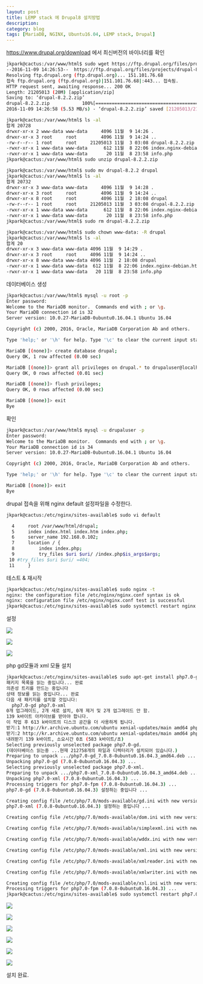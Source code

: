 ```yaml
---
layout: post
title: LEMP stack 에 Drupal8 설치방법
description:
category: blog
tags: [MariaDB, NGINX, Ubuntu16.04, LEMP stack, Drupal]
---
```

<https://www.drupal.org/download> 에서 최신버전의 바이너리를 확인


```bash
jkpark@cactus:/var/www/html$ sudo wget https://ftp.drupal.org/files/projects/drupal-8.2.2.zip
--2016-11-09 14:26:53--  https://ftp.drupal.org/files/projects/drupal-8.2.2.zip
Resolving ftp.drupal.org (ftp.drupal.org)... 151.101.76.68
접속 ftp.drupal.org (ftp.drupal.org)|151.101.76.68|:443... 접속됨.
HTTP request sent, awaiting response... 200 OK
Length: 21205013 (20M) [application/zip]
Saving to: ‘drupal-8.2.2.zip’
drupal-8.2.2.zip            100%[===========================================>]  20.22M  6.32MB/s    in 3.7s
2016-11-09 14:26:58 (5.53 MB/s) - ‘drupal-8.2.2.zip’ saved [21205013/21205013]
```

```bash
jkpark@cactus:/var/www/html$ ls -al
합계 20728
drwxr-xr-x 2 www-data www-data     4096 11월  9 14:26 .
drwxr-xr-x 3 root     root         4096 11월  9 14:24 ..
-rw-r--r-- 1 root     root     21205013 11월  3 03:08 drupal-8.2.2.zip
-rwxr-xr-x 1 www-data www-data      612 11월  8 22:06 index.nginx-debian.html
-rwxr-xr-x 1 www-data www-data       20 11월  8 23:58 info.php
jkpark@cactus:/var/www/html$ sudo unzip drupal-8.2.2.zip
```

```bash
jkpark@cactus:/var/www/html$ sudo mv drupal-8.2.2 drupal
jkpark@cactus:/var/www/html$ ls -al
합계 20732
drwxr-xr-x 3 www-data www-data     4096 11월  9 14:28 .
drwxr-xr-x 3 root     root         4096 11월  9 14:24 ..
drwxr-xr-x 8 root     root         4096 11월  2 18:08 drupal
-rw-r--r-- 1 root     root     21205013 11월  3 03:08 drupal-8.2.2.zip
-rwxr-xr-x 1 www-data www-data      612 11월  8 22:06 index.nginx-debian.html
-rwxr-xr-x 1 www-data www-data       20 11월  8 23:58 info.php
jkpark@cactus:/var/www/html$ sudo rm drupal-8.2.2.zip
```

```bash
jkpark@cactus:/var/www/html$ sudo chown www-data: -R drupal
jkpark@cactus:/var/www/html$ ls -al
합계 20
drwxr-xr-x 3 www-data www-data 4096 11월  9 14:29 .
drwxr-xr-x 3 root     root     4096 11월  9 14:24 ..
drwxr-xr-x 8 www-data www-data 4096 11월  2 18:08 drupal
-rwxr-xr-x 1 www-data www-data  612 11월  8 22:06 index.nginx-debian.html
-rwxr-xr-x 1 www-data www-data   20 11월  8 23:58 info.php
```

데이터베이스 생성
```bash
jkpark@cactus:/var/www/html$ mysql -u root -p
Enter password:
Welcome to the MariaDB monitor.  Commands end with ; or \g.
Your MariaDB connection id is 32
Server version: 10.0.27-MariaDB-0ubuntu0.16.04.1 Ubuntu 16.04

Copyright (c) 2000, 2016, Oracle, MariaDB Corporation Ab and others.

Type 'help;' or '\h' for help. Type '\c' to clear the current input statement.

MariaDB [(none)]> create database drupal;
Query OK, 1 row affected (0.00 sec)

MariaDB [(none)]> grant all privileges on drupal.* to drupaluser@localhost identified by 'your_password';
Query OK, 0 rows affected (0.01 sec)

MariaDB [(none)]> flush privileges;
Query OK, 0 rows affected (0.00 sec)

MariaDB [(none)]> exit
Bye
```

확인

```bash
jkpark@cactus:/var/www/html$ mysql -u drupaluser -p
Enter password:
Welcome to the MariaDB monitor.  Commands end with ; or \g.
Your MariaDB connection id is 34
Server version: 10.0.27-MariaDB-0ubuntu0.16.04.1 Ubuntu 16.04

Copyright (c) 2000, 2016, Oracle, MariaDB Corporation Ab and others.

Type 'help;' or '\h' for help. Type '\c' to clear the current input statement.

MariaDB [(none)]> exit
Bye
```


drupal 접속을 위해 nginx default 설정파일을 수정한다.

```bash
jkpark@cactus:/etc/nginx/sites-available$ sudo vi default
```

```bash
  4     root /var/www/html/drupal;
  5     index index.html index.htm index.php;
  6     server_name 192.168.0.102;
  7     location / {
  8         index index.php;
  9         try_files $uri $uri/ /index.php$is_args$args;
 10 #try_files $uri $uri/ =404;
 11     }
```


테스트 & 재시작

```bash
jkpark@cactus:/etc/nginx/sites-available$ sudo nginx -t
nginx: the configuration file /etc/nginx/nginx.conf syntax is ok
nginx: configuration file /etc/nginx/nginx.conf test is successful
jkpark@cactus:/etc/nginx/sites-available$ sudo systemctl restart nginx
```

설정

![](https://2.bp.blogspot.com/-FJXtmhK8BJk/WCK9uFOH_pI/AAAAAAAAAgo/EBFldQj9HPUsHB4VTGUkDZW7f5Q-4nYmACLcB/s500/step1.PNG)

![](https://4.bp.blogspot.com/-hGLa3PTv1-c/WCK9uCCQuBI/AAAAAAAAAgs/D-x5zJkykI82p2HkVBaT3wPvjXaL3QWMQCLcB/s500/step2.PNG)

![](https://3.bp.blogspot.com/--E1mGlUMf18/WCK9uBk87_I/AAAAAAAAAgw/Y86G3AGRh34oYxOyQUQGQTDC8jExPEYiwCLcB/s500/step3.PNG)


php gd모듈과 xml 모듈 설치

```bash
jkpark@cactus:/etc/nginx/sites-available$ sudo apt-get install php7.0-gd php7.0-xml
패키지 목록을 읽는 중입니다... 완료
의존성 트리를 만드는 중입니다
상태 정보를 읽는 중입니다... 완료
다음 새 패키지를 설치할 것입니다:
  php7.0-gd php7.0-xml
0개 업그레이드, 2개 새로 설치, 0개 제거 및 2개 업그레이드 안 함.
139 k바이트 아카이브를 받아야 합니다.
이 작업 후 613 k바이트의 디스크 공간을 더 사용하게 됩니다.
받기:1 http://kr.archive.ubuntu.com/ubuntu xenial-updates/main amd64 php7.0-gd amd64 7.0.8-0ubuntu0.16.04.3 [27.1 kB]
받기:2 http://kr.archive.ubuntu.com/ubuntu xenial-updates/main amd64 php7.0-xml amd64 7.0.8-0ubuntu0.16.04.3 [112 kB]
내려받기 139 k바이트, 소요시간 0초 (583 k바이트/초)
Selecting previously unselected package php7.0-gd.
(데이터베이스 읽는중 ...현재 212758개의 파일과 디렉터리가 설치되어 있습니다.)
Preparing to unpack .../php7.0-gd_7.0.8-0ubuntu0.16.04.3_amd64.deb ...
Unpacking php7.0-gd (7.0.8-0ubuntu0.16.04.3) ...
Selecting previously unselected package php7.0-xml.
Preparing to unpack .../php7.0-xml_7.0.8-0ubuntu0.16.04.3_amd64.deb ...
Unpacking php7.0-xml (7.0.8-0ubuntu0.16.04.3) ...
Processing triggers for php7.0-fpm (7.0.8-0ubuntu0.16.04.3) ...
php7.0-gd (7.0.8-0ubuntu0.16.04.3) 설정하는 중입니다 ...

Creating config file /etc/php/7.0/mods-available/gd.ini with new version
php7.0-xml (7.0.8-0ubuntu0.16.04.3) 설정하는 중입니다 ...

Creating config file /etc/php/7.0/mods-available/dom.ini with new version

Creating config file /etc/php/7.0/mods-available/simplexml.ini with new version

Creating config file /etc/php/7.0/mods-available/wddx.ini with new version

Creating config file /etc/php/7.0/mods-available/xml.ini with new version

Creating config file /etc/php/7.0/mods-available/xmlreader.ini with new version

Creating config file /etc/php/7.0/mods-available/xmlwriter.ini with new version

Creating config file /etc/php/7.0/mods-available/xsl.ini with new version
Processing triggers for php7.0-fpm (7.0.8-0ubuntu0.16.04.3) ...
jkpark@cactus:/etc/nginx/sites-available$ sudo systemctl restart php7.0-fpm.service
```

![](https://4.bp.blogspot.com/-5ppghTTs0eU/WCLAeH5rzaI/AAAAAAAAAhU/qOkylwNc7NAOAJUgR8taHmmVNkziqtEeQCLcB/s500/step4.PNG)

![](https://3.bp.blogspot.com/-bYKd6G15r3k/WCLAePVDs4I/AAAAAAAAAhQ/xshYCQxgqtYZWQ1XSMuZNm19THN8E358gCLcB/s500/step5.PNG)

![](https://1.bp.blogspot.com/-Oo7Zx1GI3ic/WCLAeIj6QhI/AAAAAAAAAhM/f7sfP-BqowEkMLE9m-Qwmjsov4NywJFqgCLcB/s500/step6.PNG)

![](https://1.bp.blogspot.com/-24Qw1piWteY/WCLAed4wzBI/AAAAAAAAAhg/TbdKGaDCeYYkYeGhA2M2euXntlWld3DpQCLcB/s500/step7.PNG)

![](https://1.bp.blogspot.com/-0_hMvm38fa0/WCLAeXPC18I/AAAAAAAAAhY/70qwOW4A-pU-2oapCS4YInQ-kbT_91NDgCLcB/s500/step8.PNG)

![](https://1.bp.blogspot.com/-CDck84-SGbs/WCLAeil2KZI/AAAAAAAAAhc/eHCY8N1NTAsHDnKbE8va6eS78MjQqIlpwCLcB/s500/step9.PNG)

설치 완료.

